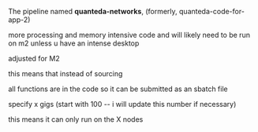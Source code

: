 The pipeline named __quanteda-networks__, (formerly, quanteda-code-for-app-2) 


more processing and memory intensive code
and will  likely need to be run on m2 unless u have an intense desktop 

adjusted for M2 

this means that instead of sourcing 

all functions are in the code so it can be submitted as an sbatch file 

specify x gigs (start with 100 -- i will update this number if necessary) 

this means it can only run on the X nodes
